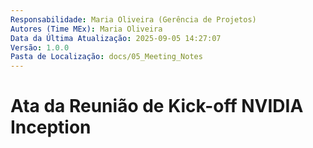 ```yaml
---
Responsabilidade: Maria Oliveira (Gerência de Projetos)
Autores (Time MEx): Maria Oliveira
Data da Última Atualização: 2025-09-05 14:27:07
Versão: 1.0.0
Pasta de Localização: docs/05_Meeting_Notes
---
```


# Ata da Reunião de Kick-off NVIDIA Inception

